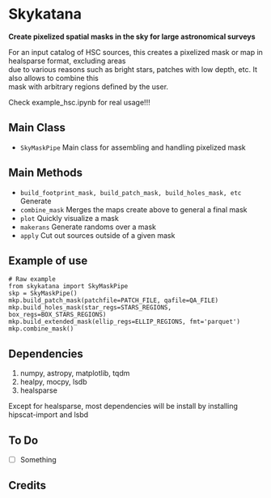 Skykatana
==================================

**Create pixelized spatial masks in the sky for large astronomical surveys**

For an input catalog of HSC sources, this creates a pixelized mask or map in healsparse format, excluding areas\
due to various reasons such as bright stars, patches with low depth, etc. It also allows to combine this \
mask with arbitrary regions defined by the user.

Check example_hsc.ipynb for real usage!!!


Main Class
-------------
* ``SkyMaskPipe``
    Main class for assembling and handling pixelized mask

Main Methods
-------------
* ``build_footprint_mask, build_patch_mask, build_holes_mask, etc``
    Generate
* ``combine_mask``
    Merges the maps create above to general a final mask
* ``plot``
    Quickly visualize a mask
* ``makerans``
    Generate randoms over a mask
* ``apply``
    Cut out sources outside of a given mask

Example of use
--------------
    # Raw example
    from skykatana import SkyMaskPipe
    skp = SkyMaskPipe()
    mkp.build_patch_mask(patchfile=PATCH_FILE, qafile=QA_FILE)
    mkp.build_holes_mask(star_regs=STARS_REGIONS, box_regs=BOX_STARS_REGIONS)
    mkp.build_extended_mask(ellip_regs=ELLIP_REGIONS, fmt='parquet')
    mkp.combine_mask()


Dependencies
------------
1. numpy, astropy, matplotlib, tqdm
2. healpy, mocpy, lsdb
3. healsparse

Except for healsparse, most dependencies will be install by installing hipscat-import and lsbd


To Do
-----
- [ ] Something

Credits
-------
